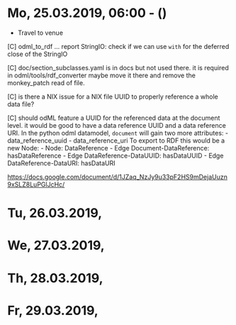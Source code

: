 # Mo, 25.03.2019, 06:00 - ()

- Travel to venue


[C] odml_to_rdf ... report StringIO: check if we can use `with` for the deferred close of the StringIO

[C] doc/section_subclasses.yaml is in docs but not used there. it is required in odml/tools/rdf_converter
    maybe move it there and remove the monkey_patch read of file.

[C] is there a NIX issue for a NIX file UUID to properly reference a whole data file?

[C] should odML feature a UUID for the referenced data at the document level.
    it would be good to have a data reference UUID and a data reference URI.
    In the python odml datamodel, `document` will gain two more attributes:
    - data_reference_uuid
    - data_reference_uri
    To export to RDF this would be a new Node:
    - Node: DataReference
    - Edge Document-DataReference: hasDataReference
    - Edge DataReference-DataUUID: hasDataUUID
    - Edge DataReference-DataURI: hasDataURI


https://docs.google.com/document/d/1JZaq_NzJy9u33pF2HS9mDejaUuzn9xSLZ8LuPGlJcHc/


# Tu, 26.03.2019,


# We, 27.03.2019, 


# Th, 28.03.2019, 


# Fr, 29.03.2019, 

